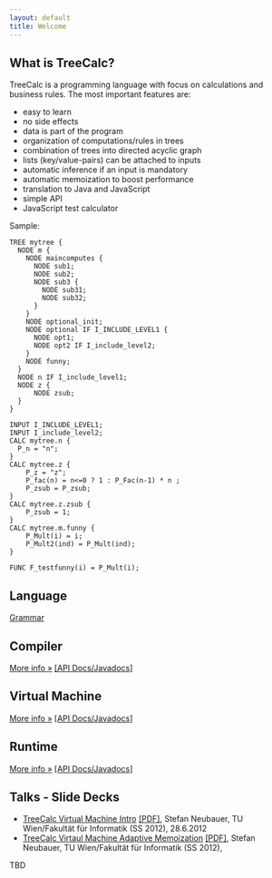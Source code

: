 ```yaml
---
layout: default
title: Welcome
---
```



## What is TreeCalc?

TreeCalc is a programming language with focus on calculations
and business rules. The most important features are:

* easy to learn
* no side effects
* data is part of the program
* organization of computations/rules in trees
* combination of trees into directed acyclic graph
* lists (key/value-pairs) can be attached to inputs
* automatic inference if an input is mandatory
* automatic memoization to boost performance
* translation to Java and JavaScript
* simple API
* JavaScript test calculator


Sample:

~~~
TREE mytree {
  NODE m {
    NODE maincomputes {
      NODE sub1;
      NODE sub2;
      NODE sub3 {
        NODE sub31;
        NODE sub32;
      }
    }
    NODE optional_init;
    NODE optional IF I_INCLUDE_LEVEL1 {
      NODE opt1;
      NODE opt2 IF I_include_level2;
    }
    NODE funny;
  }
  NODE n IF I_include_level1;
  NODE z {
      NODE zsub;
  }
}

INPUT I_INCLUDE_LEVEL1;
INPUT I_include_level2;
CALC mytree.n {
  P_n = "n";
}
CALC mytree.z {
    P_z = "z";
    P_fac(n) = n<=0 ? 1 : P_Fac(n-1) * n ;
    P_zsub = P_zsub;
}                   
CALC mytree.z.zsub {
    P_zsub = 1;
}
CALC mytree.m.funny {
    P_Mult(i) = i;
    P_Mult2(ind) = P_Mult(ind);
}

FUNC F_testfunny(i) = P_Mult(i);
~~~



## Language

[Grammar](lang/grammar.index)


## Compiler

[More info »](https://github.com/treecalc/compiler)  [[API Docs/Javadocs]](javadocs/compiler)


## Virtual Machine

[More info »](https://github.com/treecalc/virtual-machine)  [[API Docs/Javadocs]](javadocs/virtual-machine)


## Runtime 

[More info »](https://github.com/treecalc/runtime-java)  [[API Docs/Javadocs]](javadocs/runtime)



## Talks - Slide Decks

- [TreeCalc Virtual Machine Intro](talks/treecalc-vm-intro.html) [[PDF]](talks/treecalc-vm-intro.pdf), Stefan Neubauer, TU Wien/Fakultät für Informatik (SS 2012), 28.6.2012
- [TreeCalc Virtaul Machine Adaptive Memoization](talks/treecalc-vm-adaptive-memoization.html)  [[PDF]](talks/treecalc-vm-adaptive-memoization.pdf), Stefan Neubauer, TU Wien/Fakultät für Informatik (SS 2012),



TBD


